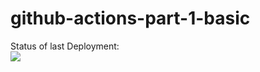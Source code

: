 # github-actions-part-1-basic

Status of last Deployment: <br>
<img src="https://github.com/DemonOfFreeride/github-actions-part-1-basic/workflows/My-GitHub-Actions-Basics/badge.svg?branc=main">
